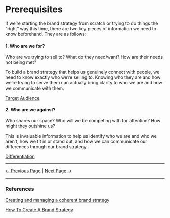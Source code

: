 # Prerequisites

If we’re starting the brand strategy from scratch or trying to do things the “right” way this time, there are two key pieces of information we need to know beforehand. They are as follows:

#### 1. Who are we for?

Who are we trying to sell to? What do they need/want? How are their needs not being met?

To build a brand strategy that helps us genuinely connect with people, we need to know exactly who we’re selling to. Knowing who they are and how we’re trying to serve them can actually bring clarity to who we are and how we communicate with them.

[Target Audience](../research/audience.md)

#### 2. Who are we against?

Who shares our space? Who will we be competing with for attention? How might they outshine us?

This is invaluable information to help us identify who we are and who we aren’t, how we fit in or stand out, and how we can communicate our differences through our brand strategy.

[Differentiation](../research/differentiation.md)

<hr/>

[<- Previous Page](./introduction.md)
|
[Next Page ->](./purpose.md)

<hr/>

### References

[Creating and managing a coherent brand strategy](https://www.liquidlight.co.uk/blog/brand-frameworks-creating-and-managing-a-coherent-brand-strategy/)

[How To Create A Brand Strategy](https://www.columnfivemedia.com/how-to-create-a-brand-strategy/)

